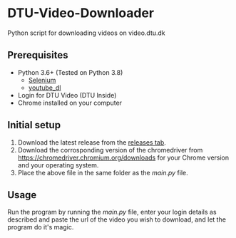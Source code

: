 # DTU-Video-Downloader
Python script for downloading videos on video.dtu.dk

## Prerequisites
* Python 3.6+ (Tested on Python 3.8)
  * [Selenium](https://pypi.org/project/selenium/)
  * [youtube_dl](https://pypi.org/project/youtube_dl/)
* Login for DTU Video (DTU Inside)
* Chrome installed on your computer

## Initial setup
1. Download the latest release from the [releases tab](https://github.com/YoonAddicting/DTU-Video-Downloader/releases).
2. Download the corrosponding version of the chromedriver from https://chromedriver.chromium.org/downloads for your Chrome version and your operating system.
3. Place the above file in the same folder as the *main.py* file.

## Usage
Run the program by running the *main.py* file, enter your login details as described and paste the url of the video you wish to download, and let the program do it's magic.
